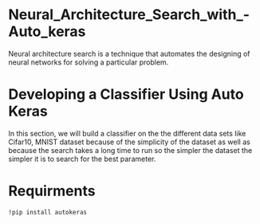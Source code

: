 # Neural_Architecture_Search_with_-Auto_keras
Neural architecture search is a technique that automates the designing of neural networks for solving a particular problem. 

# Developing a Classifier Using Auto Keras
In this section, we will build a classifier on the the different data sets like Cifar10, MNIST dataset because of the simplicity of the dataset as well as because the search takes a long time to run so the simpler the dataset the simpler it is to search for the best parameter.

# Requirments  

 ```
!pip install autokeras
```
